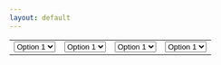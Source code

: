 ```yaml
---
layout: default
---
```

<table>
  <tr>
    <td>
      <select>
        <option value="option1">Option 1</option>
        <option value="option2">Option 2</option>
        <option value="option3">Option 3</option>
        <option value="option4">Option 4</option>
      </select>
    </td>
    <td>
      <select>
        <option value="option1">Option 1</option>
        <option value="option2">Option 2</option>
        <option value="option3">Option 3</option>
        <option value="option4">Option 4</option>
      </select>
    </td>
    <td>
      <select>
        <option value="option1">Option 1</option>
        <option value="option2">Option 2</option>
        <option value="option3">Option 3</option>
        <option value="option4">Option 4</option>
      </select>
    </td>
    <td>
      <select>
        <option value="option1">Option 1</option>
        <option value="option2">Option 2</option>
        <option value="option3">Option 3</option>
        <option value="option4">Option 4</option>
      </select>
    </td>
  </tr>
</table>